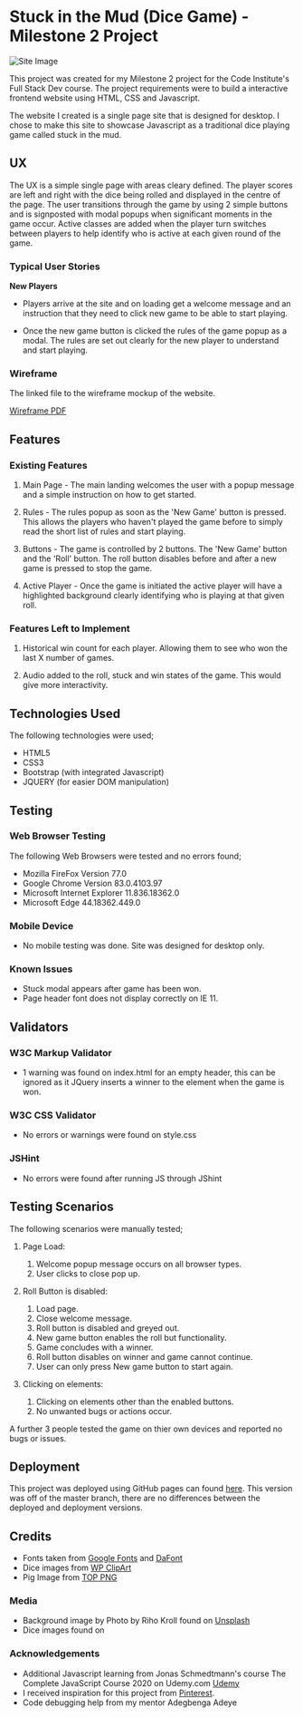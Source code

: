 # Stuck in the Mud (Dice Game) -  Milestone 2 Project

![Site Image](https://github.com/StevePilcher/Stuck-in-the-mud-MS2/blob/master/assets/images/site-image.PNG)

This project was created for my Milestone 2 project for the Code Institute's Full Stack Dev course. The project requirements were to build a interactive frontend website using HTML, CSS and Javascript. 

The website I created is a single page site that is designed for desktop. I chose to make this site to showcase Javascript as a traditional dice playing game called stuck in the mud. 

## UX
 
The UX is a simple single page with areas cleary defined. The player scores are left and right with the dice being rolled and displayed in the centre of the page. The user transitions through the game by using 2 simple buttons and is signposted with modal popups when significant moments in the game occur. Active classes are added when the player turn switches between players to help identify who is active at each given round of the game.


### Typical User Stories

**New Players**

- Players arrive at the site and on loading get a welcome message and an instruction that they need to click new game to be able to start playing.

- Once the new game button is clicked the rules of the game popup as a modal. The rules are set out clearly for the new player to understand and start playing.


### Wireframe

The linked file to the wireframe mockup of the website.

[Wireframe PDF](https://github.com/StevePilcher/Stuck-in-the-mud-MS2/blob/master/assets/WireframeMS2.pdf)


## Features

### Existing Features
1. Main Page - The main landing welcomes the user with a popup message and a simple instruction on how to get started.  

2. Rules - The rules popup as soon as the 'New Game' button is pressed. This allows the players who haven't played the game before to simply read the short list of rules and start playing. 

3. Buttons - The game is controlled by 2 buttons. The 'New Game' button and the 'Roll' button. The roll button disables before and after a new game is pressed to stop the game. 

4. Active Player - Once the game is initiated the active player will have a highlighted background clearly identifying who is playing at that given roll. 

### Features Left to Implement

1. Historical win count for each player. Allowing them to see who won the last X number of games. 

2. Audio added to the roll, stuck and win states of the game. This would give more interactivity. 


## Technologies Used

The following technologies were used;

- HTML5 
- CSS3
- Bootstrap (with integrated Javascript)
- JQUERY (for easier DOM manipulation)

## Testing

### Web Browser Testing

The following Web Browsers were tested and no errors found;

- Mozilla FireFox Version 77.0
- Google Chrome Version 83.0.4103.97 
- Microsoft Internet Explorer 11.836.18362.0 
- Microsoft Edge 44.18362.449.0

### Mobile Device 

- No mobile testing was done. Site was designed for desktop only.

### Known Issues

- Stuck modal appears after game has been won.
- Page header font does not display correctly on IE 11.

## Validators 

### W3C Markup Validator 

- 1 warning was found on index.html for an empty header, this can be ignored as it JQuery inserts a winner to the element when the game is won.  


### W3C CSS Validator 

- No errors or warnings were found on style.css

### JSHint

- No errors were found after running JS through JShint
 
## Testing Scenarios

The following scenarios were manually tested;

1. Page Load:
    1. Welcome popup message occurs on all browser types.
    2. User clicks to close pop up.
    
2. Roll Button is disabled:
    1. Load page. 
    2. Close welcome message.
    3. Roll button is disabled and greyed out. 
    4. New game button enables the roll but functionality. 
    5. Game concludes with a winner.
    6. Roll button disables on winner and game cannot continue.
    7. User can only press New game button to start again.

3. Clicking on elements:
    1. Clicking on elements other than the enabled buttons.
    2. No unwanted bugs or actions occur.


A further 3 people tested the game on thier own devices and reported no bugs or issues.

## Deployment

This project was deployed using GitHub pages can found [here](https://stevepilcher.github.io/Stuck-in-the-mud-MS2/). This version was off of the master branch, there are no differences between the deployed and deployment versions. 

## Credits
- Fonts taken from [Google Fonts](https://fonts.google.com) and [DaFont](https://www.dafont.com/run-to-the-hills.font)
- Dice images from [WP ClipArt](https://www.wpclipart.com)
- Pig Image from [TOP PNG](https://toppng.com)

### Media
- Background image by Photo by Riho Kroll found on [Unsplash](https://unsplash.com) 
- Dice images found on  

### Acknowledgements
- Additional Javascript learning from Jonas Schmedtmann's course The Complete JavaScript Course 2020 on Udemy.com [Udemy](https://www.udemy.com/course/the-complete-javascript-course/)
- I received inspiration for this project from [Pinterest](https://www.pinterest.co.uk/pilchy1983/developer-ideas/). 
- Code debugging help from my mentor Adegbenga Adeye
